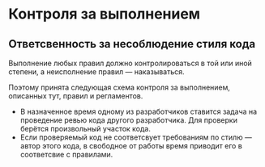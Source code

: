 # Контроля за выполнением

## Ответсвенность за несоблюдение стиля кода

Выполнение любых правил должно контролироваться в той или иной степени, а неисполнение правил — наказываться.

Поэтому принята следующая схема контроля за выполнением, описанных тут, правил и регламентов.

- В назначенное время одному из разработчиков ставится задача на проведение ревью кода другого разработчика. Для проверки берётся произвольный участок кода. 
- Если проверяемый код не соответсвует требованиям по стилю — автор этого кода, в свободное от работы время приводит его в соответсвие с правилами.


